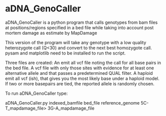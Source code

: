 # aDNA_GenoCaller
aDNA_GenoCaller is a python program that calls genotypes from bam files at positions/regions specified in a bed file while taking into account post mortem damage as estimate by MapDamage

This version of the program will take any genotype with a low quality heterozygote call (Q<30) and convert to the next best homozygote call. pysam and matplotlib need to be installed to run the script. 

Three files are created:
An emit all vcf file noting the call for all base pairs in the bed file.
A vcf file with only those sites with evidence for at least one alternative allele and that passes a predetermined QUAL filter.
A haploid emit all vcf (ish), that gives you the most likely base under a haploid model. If two or more basepairs are tied, the reported allele is randomly chosen.

To run aDNA_GenoCaller type:

aDNA_GenoCaller.py indexed_bamfile bed_file reference_genome 5C-T_mapdamage_file> 3G-A_mapdamage_file
